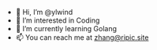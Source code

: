 - 👋 Hi, I’m @ylwind
- 👀 I’m interested in Coding
- 🌱 I’m currently learning Golang
- 📫 You can reach me at zhang@ripic.site

<!---
ylwind/ylwind is a ✨ special ✨ repository because its `README.md` (this file) appears on your GitHub profile.
You can click the Preview link to take a look at your changes.
--->
